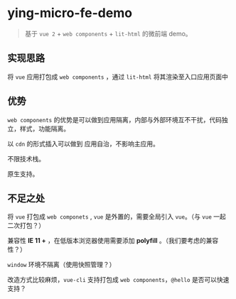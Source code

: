 # ying-micro-fe-demo
> 基于 `vue 2` +  `web components` + `lit-html` 的微前端 demo。

## 实现思路

将 `vue` 应用打包成 `web components` ，通过 `lit-html` 将其渲染至入口应用页面中

## 优势

`web components` 的优势是可以做到应用隔离，内部与外部环境互不干扰，代码独立，样式，功能隔离。

以 `cdn` 的形式插入可以做到 应用自治，不影响主应用。

不限技术栈。

原生支持。

## 不足之处

将 `vue` 打包成 `web componets` , `vue` 是外置的，需要全局引入 `vue`。（与 `vue` 一起二次打包？）

兼容性  **IE 11 +** ，在低版本浏览器使用需要添加 **polyfill** 。（我们要考虑的兼容性？）

`window` 环境不隔离（使用快照管理？）

改造方式比较麻烦，`vue-cli` 支持打包成 `web components`，`@hello` 是否可以快速支持？